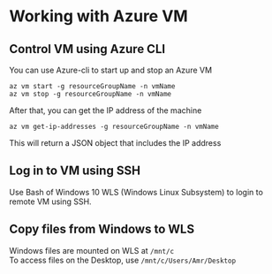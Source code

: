 # Working with Azure VM

## Control VM using Azure CLI

You can use Azure-cli to start up and stop an Azure VM

```
az vm start -g resourceGroupName -n vmName
az vm stop -g resourceGroupName -n vmName
```

After that, you can get the IP address of the machine
```
az vm get-ip-addresses -g resourceGroupName -n vmName
```
This will return a JSON object that includes the IP address

## Log in to VM using SSH

Use Bash of Windows 10 WLS (Windows Linux Subsystem) to login to remote VM using SSH.

## Copy files from Windows to WLS

Windows files are mounted on WLS at `/mnt/c`  
To access files on the Desktop, use `/mnt/c/Users/Amr/Desktop`  